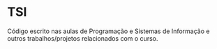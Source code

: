 # TSI
Código escrito nas aulas de Programação e Sistemas de Informação e outros trabalhos/projetos relacionados com o curso.

